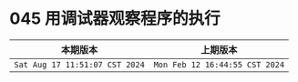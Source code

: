 # 045 用调试器观察程序的执行

|本期版本| 上期版本
|:---:|:---:
`Sat Aug 17 11:51:07 CST 2024` | `Mon Feb 12 16:44:55 CST 2024`